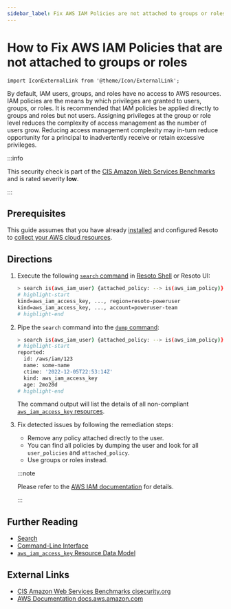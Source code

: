 ```yaml
---
sidebar_label: Fix AWS IAM Policies are not attached to groups or roles
---
```


# How to Fix AWS IAM Policies that are not attached to groups or roles

```mdx-code-block
import IconExternalLink from '@theme/Icon/ExternalLink';
```

By default, IAM users, groups, and roles have no access to AWS resources. IAM policies are the means by which privileges are granted to users, groups, or roles. It is recommended that IAM policies be applied directly to groups and roles but not users. Assigning privileges at the group or role level reduces the complexity of access management as the number of users grow. Reducing access management complexity may in-turn reduce opportunity for a principal to inadvertently receive or retain excessive privileges.

:::info

This security check is part of the [CIS Amazon Web Services Benchmarks](https://cisecurity.org/benchmark/amazon_web_services) and is rated severity **low**.

:::

## Prerequisites

This guide assumes that you have already [installed](../../getting-started/install-resoto/index.md) and configured Resoto to [collect your AWS cloud resources](../../getting-started/configure-resoto/aws.md).

## Directions

1. Execute the following [`search` command](../../reference/cli/search-commands/search.md) in [Resoto Shell](../../reference/components/shell.md) or Resoto UI:

   ```bash
   > search is(aws_iam_user) {attached_policy: --> is(aws_iam_policy)} user_policies!=[] or attached_policy!=null
   # highlight-start
   ​kind=aws_iam_access_key, ..., region=resoto-poweruser
   ​kind=aws_iam_access_key, ..., account=poweruser-team
   # highlight-end
   ```

2. Pipe the `search` command into the [`dump` command](../../reference/cli/format-commands/dump.md):

   ```bash
   > search is(aws_iam_user) {attached_policy: --> is(aws_iam_policy)} user_policies!=[] or attached_policy!=null | dump
   # highlight-start
   ​reported:
   ​  id: /aws/iam/123
   ​  name: some-name
   ​  ctime: '2022-12-05T22:53:14Z'
   ​  kind: aws_iam_access_key
   ​  age: 2mo28d
   # highlight-end
   ```

   The command output will list the details of all non-compliant [`aws_iam_access_key` resources](../../reference/data-models/aws/index.md#aws_iam_access_key).

3. Fix detected issues by following the remediation steps:

   - Remove any policy attached directly to the user.
   - You can find all policies by dumping the user and look for all `user_policies` and `attached_policy`.
   - Use groups or roles instead.

   :::note

   Please refer to the [AWS IAM documentation](https://docs.aws.amazon.com/IAM/latest/UserGuide/best-practices.html) for details.

   :::

## Further Reading

- [Search](../../reference/search/index.md)
- [Command-Line Interface](../../reference/cli/index.md)
- [`aws_iam_access_key` Resource Data Model](../../reference/data-models/aws/index.md#aws_iam_access_key)

## External Links

- [CIS Amazon Web Services Benchmarks <span class="badge badge--secondary">cisecurity.org <IconExternalLink width="10" height="10" /></span>](https://cisecurity.org/benchmark/amazon_web_services)
- [AWS Documentation <span class="badge badge--secondary">docs.aws.amazon.com <IconExternalLink width="10" height="10" /></span>](https://docs.aws.amazon.com/IAM/latest/UserGuide/best-practices.html)
